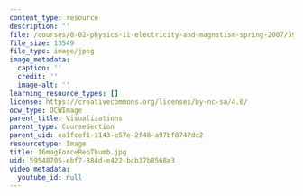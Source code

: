 ```yaml
---
content_type: resource
description: ''
file: /courses/8-02-physics-ii-electricity-and-magnetism-spring-2007/59548705ebf7884de422bcb37b8568e3_16magForceRepThumb.jpg
file_size: 13549
file_type: image/jpeg
image_metadata:
  caption: ''
  credit: ''
  image-alt: ''
learning_resource_types: []
license: https://creativecommons.org/licenses/by-nc-sa/4.0/
ocw_type: OCWImage
parent_title: Visualizations
parent_type: CourseSection
parent_uid: ea1fcef1-1143-e57e-2f48-a97bf8747dc2
resourcetype: Image
title: 16magForceRepThumb.jpg
uid: 59548705-ebf7-884d-e422-bcb37b8568e3
video_metadata:
  youtube_id: null
---
```

